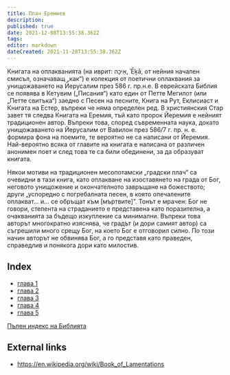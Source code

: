 ```yaml
---
title: Плач Еремиев
description: 
published: true
date: 2021-12-08T13:55:38.362Z
tags: 
editor: markdown
dateCreated: 2021-11-28T13:55:38.362Z
---
```


Книгата на оплакванията (на иврит: אֵיכָה, ʾĒḵā, от нейния начален смисъл, означаващ „как“) е колекция от поетични оплаквания за унищожаването на Йерусалим през 586 г. пр.н.е. В еврейската Библия се появява в Кетувим („Писания“) като един от Петте Мегилот (или „Петте свитъка“) заедно с Песен на песните, Книга на Рут, Еклисиаст и Книгата на Естер, въпреки че няма определен ред. В християнския Стар завет тя следва Книгата на Еремия, тъй като пророк Йеремия е нейният традиционен автор. Въпреки това, според съвременната наука, докато унищожаването на Йерусалим от Вавилон през 586/7 г. пр. н. е. формира фона на поемите, те вероятно не са написани от Йеремия. Най-вероятно всяка от главите на книгата е написана от различен анонимен поет и след това те са били обединени, за да образуват книгата.

Някои мотиви на традиционен месопотамски „градски плач“ са очевидни в тази книга, като оплакване на изоставянето на града от Бог, неговото унищожение и окончателното завръщане на божеството; други „успоредно с погребалната песен, в която опечалените оплакват... и... се обръщат към [мъртвите]”. Тонът е мрачен: Бог не говори, степента на страданието е представена като поразителна, а очакванията за бъдещо изкупление са минимални. Въпреки това авторът многократно изяснява, че градът (и дори самият автор) са съгрешили много срещу Бог, на което Бог е отговорил силно. По този начин авторът не обвинява Бог, а го представя като праведен, справедлив и понякога дори като милостив. 

## Index

- [глава 1](/bg/Bible/Lamentations/1)
- [глава 2](/bg/Bible/Lamentations/2)
- [глава 3](/bg/Bible/Lamentations/3)
- [глава 4](/bg/Bible/Lamentations/4)
- [глава 5](/bg/Bible/Lamentations/5)



[Пълен индекс на Библията](/bg/index/bible)


## External links

- https://en.wikipedia.org/wiki/Book_of_Lamentations